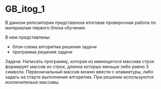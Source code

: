 # GB_itog_1
В данном репозитории представлена итоговая проверочная работа по материалам первого блока обучения.

В нем представлены:
- блок-схема алгоритма решения задачи
- программа решения задачи

Задача: Написать программу, которая из имеющегося массива строк формирует массив из строк, длинна которых меньше либо равно 3 символа. Первоначальный массив можно ввести с клавиатуры, либо задать на старте выполнения алгоритма. При решении используются исключительно массивы.
